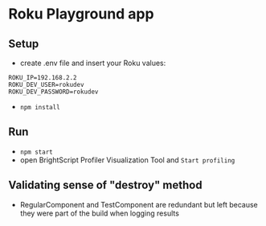# Roku Playground app

## Setup
- create .env file and insert your Roku values:
```
ROKU_IP=192.168.2.2
ROKU_DEV_USER=rokudev
ROKU_DEV_PASSWORD=rokudev
```
- `npm install`

## Run
- `npm start`
- open BrightScript Profiler Visualization Tool and `Start profiling`

## Validating sense of "destroy" method
- RegularComponent and TestComponent are redundant but left because they were part of the build when logging results